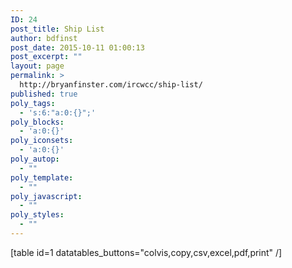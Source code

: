 ```yaml
---
ID: 24
post_title: Ship List
author: bdfinst
post_date: 2015-10-11 01:00:13
post_excerpt: ""
layout: page
permalink: >
  http://bryanfinster.com/ircwcc/ship-list/
published: true
poly_tags:
  - 's:6:"a:0:{}";'
poly_blocks:
  - 'a:0:{}'
poly_iconsets:
  - 'a:0:{}'
poly_autop:
  - ""
poly_template:
  - ""
poly_javascript:
  - ""
poly_styles:
  - ""
---
```

[table id=1 datatables_buttons="colvis,copy,csv,excel,pdf,print" /]